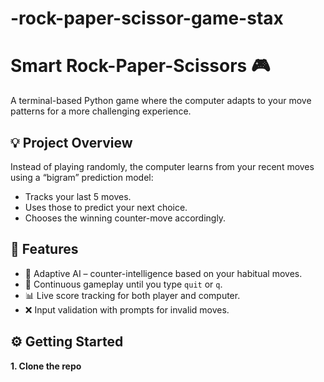 # -rock-paper-scissor-game-stax
# Smart Rock-Paper-Scissors 🎮

A terminal-based Python game where the computer adapts to your move patterns for a more challenging experience.

## 💡 Project Overview

Instead of playing randomly, the computer learns from your recent moves using a “bigram” prediction model:
- Tracks your last 5 moves.
- Uses those to predict your next choice.
- Chooses the winning counter-move accordingly.

## 🚀 Features

- 🎯 Adaptive AI – counter-intelligence based on your habitual moves.
- 🔁 Continuous gameplay until you type `quit` or `q`.
- 📊 Live score tracking for both player and computer.
- ❌ Input validation with prompts for invalid moves.

## ⚙️ Getting Started

**1. Clone the repo**  
```bash https://github.com/GaneshUppananthala2005/

